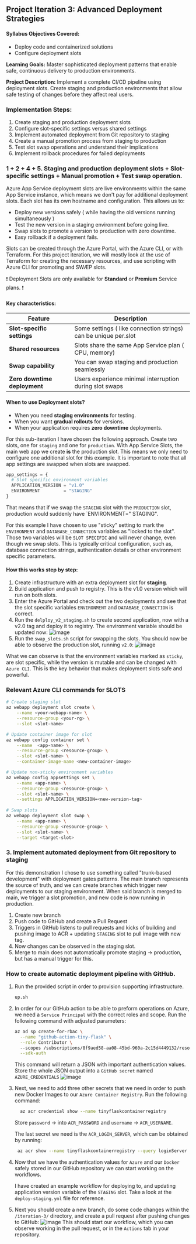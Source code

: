 ## Project Iteration 3: Advanced Deployment Strategies

#### Syllabus Objectives Covered:

* Deploy code and containerized solutions
* Configure deployment slots

**Learning Goals:** Master sophisticated deployment patterns that enable safe, continuous delivery to production
environments.

**Project Description:** Implement a complete CI/CD pipeline using deployment slots. Create staging and production
environments that allow safe testing of changes
before they affect real users.

### Implementation Steps:

1. Create staging and production deployment slots
2. Configure slot-specific settings versus shared settings
3. Implement automated deployment from Git repository to staging
4. Create a manual promotion process from staging to production
5. Test slot swap operations and understand their implications
6. Implement rollback procedures for failed deployments

### 1 + 2 + 4 + 5. Staging and production deployment slots + Slot-specific settings + Manual promotion + Test swap operation.

Azure App Service deployment slots are live environments within the same App Service instance, which means we don't pay
for additional
deployment slots. Each slot has its own hostname and configuration. This allows us to:

- Deploy new versions safely ( while having the old versions running simultaneously )
- Test the new version in a staging environment before going live.
- Swap slots to promote a version to production with zero downtime.
- Easy rollback if a deployment fails.

Slots can be created through the Azure Portal, with the Azure CLI, or with Terraform. For this project iteration, we
will mostly look at the use of Terraform for
creating the necessary resources, and use scripting with Azure CLI for promoting and SWÆP slots.

❗ Deployment Slots are only available for  **Standard** or **Premium** Service plans. ❗

#### Key characteristics:

| **Feature**                  | **Description**                                                 |
|------------------------------|-----------------------------------------------------------------|
| **Slot-specific settings**   | Some settings ( like connection strings) can be unique per.slot |
| **Shared resources**         | Slots share the same App Service plan ( CPU, memory)            |
| **Swap capability**          | You can swap staging and production seamlessly                  |
| **Zero downtime deployment** | Users experience minimal interruption during slot swaps         |

#### When to use Deployment slots?

- When you need **staging environments** for testing.
- When you want **gradual rollouts** for versions.
- When your application requires **zero downtime** deployments.

For this sub-iteration I have chosen the following approach. Create two slots, one for `staging` and one
for `production`.
With App Service Slots, the main web app we create **is** the production slot. This means we only need to configure one
additional slot for this example.
It is important to note that all app settings are swapped when slots are swapped.

```terraform
app_settings = {
  # Slot specific environment variables
  APPLICATION_VERSION = "v1.0"
  ENVIRONMENT         = "STAGING"
}
```

That means that if we swap the `STAGING` slot with the `PRODUCTION` slot, production would suddenly have `ENVIRONMENT="
STAGING".

For this example I have chosen to use "sticky" setting to mark the `ENVIRONMENT`  and `DATABASE_CONNECTION` variables
as "locked to the slot".
Those two variables will be `SLOT SPECIFIC` and will never change, even though we swap slots. This is typically critical
configuration, such
as, database connection strings, authentication details or other environment specific parameters.

#### How this works step by step:

1) Create infrastructure with an extra deployment slot for **staging**.
2) Build application and push to registry. This is the v1.0 version which will run on both slots.
3) Enter the Azure Portal and check out the two deployments and see that the slot specific variables `ENVIRONMENT`
   and `DATABASE_CONNECTION` is correct.
4) Run the `delploy_v2_staging.sh` to create second application, now with a v2.0 tag and deploy it to registry. The
   environment variable should be updated now:
   ![image](./img/staging-v2.png)
5) Run the `swap_slots.sh` script for swapping the slots. You should now be able to observe the production slot,
   running `v2.0`:
   ![image](./img/production-v2.png)

What we can observe is that the environment variables marked as `sticky`, are slot specific, while the version is
mutable
and can be changed with `Azure CLI`. This is the key behavior that makes deployment slots safe and powerful.

### Relevant Azure CLI commands for SLOTS

```bash
# Create staging slot
az webapp deployment slot create \
    --name <your-webapp-name> \
    --resource-group <your-rg> \
    --slot <slot-name>

# Update container image for slot
az webapp config container set \
    --name  <app-name> \
    --resource-group <resource-group> \
    --slot <slot-name> \
    --container-image-name <new-container-image>

# Update non-sticky environment variables 
az webapp config appsettings set \
    --name <app-name> \
    --resource-group <resource-group> \
    --slot <slot-name> \
    --settings APPLICATION_VERSION=<new-version-tag>
    
# Swap slots
az webapp deployment slot swap \
    --name <app-name> \
    --resource-group <resource-group> \
    --slot <slot-name> \
    --target <target-slot>
```

### 3. Implement automated deployment from Git repository to staging

For this demonstration I chose to use something called "trunk-based development" with deployment gates patterns.
The main branch represents the source of truth, and we can create branches which trigger new deployments to our staging
environment.
When said branch is merged to main, we trigger a slot promotion, and new code is now running in production.

1) Create new branch
2) Push code to GitHub and create a Pull Request
3) Triggers in GitHub listens to pull requests and kicks of building and pushing image to ACR + updating `STAGING` slot
   to pull image with new tag.
4) Now changes can be observed in the staging slot.
5) Merge to main does not automatically promote staging -> production, but has a manual trigger for this.

### How to create automatic deployment pipeline with GitHub.

1) Run the provided script in order to provision supporting infrastructure.
    ```bash
    up.sh
     ```
2) In order for our GitHub action to be able to preform operations on Azure, we need a `Service Principal` with the
   correct roles and scope. Run the following command with adjusted parameters:
    ```bash
    az ad sp create-for-rbac \
      --name "github-action-tiny-flask" \
      --role Contributor \ 
      --scopes /subscriptions/8f9aed58-aa08-45bd-960a-2c15d4449132/resourceGroups/tiny-flask-resource-group \
      --sdk-auth
    ```
   This command will return a JSON with important authentication values. Store the whole JSON output into
   a `GitHub secret` named `AZURE_CREDENTIALS`
   ![image](./img/add-secret-gh.png)
3) Next, we need to add three other secrets that we need in order to push new Docker Images to
   our `Azure Container Registry`.
   Run the following command:
    ```bash 
      az acr credential show --name tinyflaskcontainerregistry
    ```
   Store `password` &rarr; into `ACR_PASSWORD` and `username` &rarr; `ACR_USERNAME`. 

   The last secret we need is the `ACR_LOGIN_SERVER`, which can be obtained by running:
    ```bash
     az acr show --name tinyflaskcontainerregistry --query loginServer -o tsv
     ```
4) Now that we have the authentication values for `Azure` and our `Docker` safely stored in our GitHub repository we can
   start working on the workflows. 
   
   I have created an example workflow for deploying to, and updating application version variable of the `STAGING` slot. 
   Take a look at the `deploy-staging.yml` file for reference.

5) Next you should create a new branch, do some code changes within the `/iteration-3/` directory, and create a pull request after pushing changes to GitHub:
   ![image](./img/pr-example.png)
   This should start our workflow, which you can observe working in the pull request, or in the `Actions` tab in your repository.